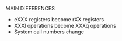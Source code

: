 MAIN DIFFERENCES
- eXXX registers become rXX registers
- XXXl operations become XXXq operations
- System call numbers change
